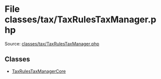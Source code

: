 File classes/tax/TaxRulesTaxManager.php
=========
Source: [classes/tax/TaxRulesTaxManager.php](https://github.com/PrestaShop/PrestaShop/blob/1.6.1.1/classes/tax/TaxRulesTaxManager.php)


Classes
-------

* [TaxRulesTaxManagerCore](class.TaxRulesTaxManagerCore)

